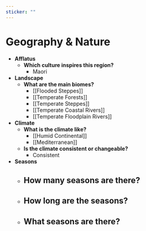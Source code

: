 ```yaml
---
sticker: ""
---
```

# Geography & Nature
- **Afflatus**
	- **Which culture inspires this region?**
		- Maori
- **Landscape**
	- **What are the main biomes?**
		- [[Flooded Steppes]]
		- [[Temperate Forests]]
		- [[Temperate Steppes]]
		- [[Temperate Coastal Rivers]]
		- [[Temperate Floodplain Rivers]]
- **Climate**
	- **What is the climate like?**
		- [[Humid Continental]]
		- [[Mediterranean]]
	- **Is the climate consistent or changeable?**
		- Consistent
- **Seasons**
	- **How many seasons are there?**
		- 
	- **How long are the seasons?**
		- 
	- **What seasons are there?**
		- 